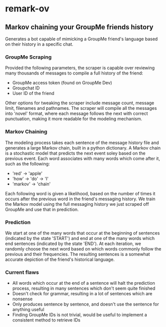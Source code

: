 # remark-ov

## Markov chaining your GroupMe friends history

Generates a bot capable of mimicking a GroupMe friend's language based on their history in a specific chat. 

### GroupMe Scraping

Provided the following parameters, the scraper is capable over reviewing many thousands of messages to compile a full history of the friend:
- GroupMe access token (found on GroupMe Dev)
- Groupchat ID
- User ID of the friend 

Other options for tweaking the scraper include message count, message limit, filenames and pathnames. 
The scraper will compile all the messages into 'novel' format, where each message follows the next with correct punctuation, making it more readable for the modeling mechanism.

### Markov Chaining

The modeling process takes each sentence of the message history file and generates a large Markov chain, built in a python dictionary. A Markov chain is a stochastic model that predicts the next event soley based on the previous event. Each word associates with many words which come after it, such as the following:
- 'red' -> 'apple'
- 'how' -> 'do' -> 'I'
- 'markov' -> 'chain'

Each following word is given a likelihood, based on the number of times it occurs after the previous word in the friend's messaging history. 
We train the Markov model using the full messaging history we just scraped off GroupMe and use that in prediction. 

### Prediction

We start at one of the many words that occur at the beginning of sentences (indicated by the state 'START') and end at one of the many words which end sentences (indicated by the state 'END'). At each iteration, we randomly choose the next word based on which words commonly follow the previous and their frequencies. The resulting sentences is a somewhat accurate depiction of the friend's historical language.


### Current flaws
- All words which occur at the end of a sentence will halt the prediction process, resulting in many sentences which don't seem quite finished
- Doesn't check for grammar, resulting in a lot of sentences which are nonsense
- Only produces sentence by sentence, and doesn't use the sentence for anything useful
- Finding GroupMe IDs is not trivial, would be useful to implement a consistent method to retrieve IDs
